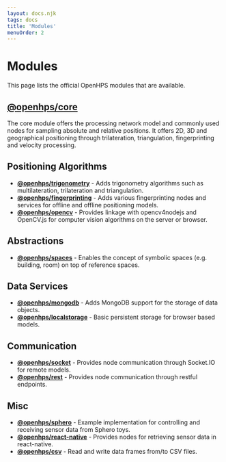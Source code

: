 ```yaml
---
layout: docs.njk
tags: docs
title: 'Modules'
menuOrder: 2
---
```


# Modules
This page lists the official OpenHPS modules that are available.

## [@openhps/core](/docs/core/)
The core module offers the processing network model and commonly used nodes for sampling absolute and relative positions. It offers 2D, 3D and geographical positioning through trilateration, triangulation, fingerprinting and velocity processing.

## Positioning Algorithms
- **[@openhps/trigonometry](https://github.com/OpenHPS/openhps-trigonometry)** - Adds trigonometry algorithms such as multilateration, trilateration and triangulation.
- **[@openhps/fingerprinting](https://github.com/OpenHPS/openhps-fingerprinting)** - Adds various fingerprinting nodes and services for offline and offline positioning models.
- **[@openhps/opencv](https://github.com/OpenHPS/openhps-opencv)** - Provides linkage with opencv4nodejs and OpenCV.js for computer vision algorithms on the server or browser.

## Abstractions
- **[@openhps/spaces](https://github.com/OpenHPS/openhps-spaces)** - Enables the concept of symbolic spaces (e.g. building, room) on top of reference spaces.

## Data Services
- **[@openhps/mongodb](https://github.com/OpenHPS/openhps-mongodb)** - Adds MongoDB support for the storage of data objects.
- **[@openhps/localstorage](https://github.com/OpenHPS/openhps-localstorage)** - Basic persistent storage for browser based models.

## Communication
- **[@openhps/socket](https://github.com/OpenHPS/openhps-socket)** - Provides node communication through Socket.IO for remote models.
- **[@openhps/rest](https://github.com/OpenHPS/openhps-rest)** - Provides node communication through restful endpoints.

## Misc
- **[@openhps/sphero](https://github.com/OpenHPS/openhps-sphero)** - Example implementation for controlling and receiving sensor data from Sphero toys.
- **[@openhps/react-native](https://github.com/OpenHPS/openhps-react-native)** - Provides nodes for retrieving sensor data in react-native.
- **[@openhps/csv](https://github.com/OpenHPS/openhps-csv)** - Read and write data frames from/to CSV files.